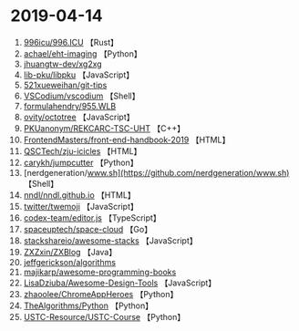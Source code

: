 # 2019-04-14

1. [996icu/996.ICU](https://github.com/996icu/996.ICU) 【Rust】
2. [achael/eht-imaging](https://github.com/achael/eht-imaging) 【Python】
3. [jhuangtw-dev/xg2xg](https://github.com/jhuangtw-dev/xg2xg) 
4. [lib-pku/libpku](https://github.com/lib-pku/libpku) 【JavaScript】
5. [521xueweihan/git-tips](https://github.com/521xueweihan/git-tips) 
6. [VSCodium/vscodium](https://github.com/VSCodium/vscodium) 【Shell】
7. [formulahendry/955.WLB](https://github.com/formulahendry/955.WLB) 
8. [ovity/octotree](https://github.com/ovity/octotree) 【JavaScript】
9. [PKUanonym/REKCARC-TSC-UHT](https://github.com/PKUanonym/REKCARC-TSC-UHT) 【C++】
10. [FrontendMasters/front-end-handbook-2019](https://github.com/FrontendMasters/front-end-handbook-2019) 【HTML】
11. [QSCTech/zju-icicles](https://github.com/QSCTech/zju-icicles) 【HTML】
12. [carykh/jumpcutter](https://github.com/carykh/jumpcutter) 【Python】
13. [nerdgeneration/www.sh](https://github.com/nerdgeneration/www.sh) 【Shell】
14. [nndl/nndl.github.io](https://github.com/nndl/nndl.github.io) 【HTML】
15. [twitter/twemoji](https://github.com/twitter/twemoji) 【JavaScript】
16. [codex-team/editor.js](https://github.com/codex-team/editor.js) 【TypeScript】
17. [spaceuptech/space-cloud](https://github.com/spaceuptech/space-cloud) 【Go】
18. [stackshareio/awesome-stacks](https://github.com/stackshareio/awesome-stacks) 【JavaScript】
19. [ZXZxin/ZXBlog](https://github.com/ZXZxin/ZXBlog) 【Java】
20. [jeffgerickson/algorithms](https://github.com/jeffgerickson/algorithms) 
21. [majikarp/awesome-programming-books](https://github.com/majikarp/awesome-programming-books) 
22. [LisaDziuba/Awesome-Design-Tools](https://github.com/LisaDziuba/Awesome-Design-Tools) 【JavaScript】
23. [zhaoolee/ChromeAppHeroes](https://github.com/zhaoolee/ChromeAppHeroes) 【Python】
24. [TheAlgorithms/Python](https://github.com/TheAlgorithms/Python) 【Python】
25. [USTC-Resource/USTC-Course](https://github.com/USTC-Resource/USTC-Course) 【Python】
